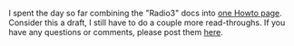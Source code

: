 I spent the day so far combining the "Radio3" docs into <a href="http://this.how/radio3/">one Howto page</a>. Consider this a draft, I still have to do a couple more read-throughs. If you have any questions or comments, please post them <a href="https://github.com/scripting/Scripting-News/issues/180">here</a>. 
